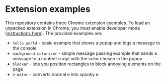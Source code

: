 # Extension examples

This repository contains three Chrome extension examples. To load an unpacked
extension in Chrome, you must enable developer mode
([instructions here](https://developer.chrome.com/docs/extensions/mv3/getstarted/development-basics/)).
The provided examples are:

- `hello_world` - basic example that shows a popup and logs a message to the
  console
- `background-colorizer` - simple message passing example that sends a message
  to a content script with the color chosen in the popup
- `blocker` - lets you position rectangles to block annoying elements on the
  page
- `e-nator` - converts normal e into spooky e

<!-- ## Useful Functions

### Adding an event listener

```js
function listen(eventType, selector, callback) {
  document.querySelector(selector).addEventListener(eventType, callback);
}
```

### Opening an options page

```js
function openOptionsPage(optionsHTML) {
  if (chrome.runtime.openOptionsPage) {
    chrome.runtime.openOptionsPage();
  } else {
    window.open(chrome.runtime.getURL(optionsHTML));
  }
}
```

The e-nator example passes `openOptionsPage` as a callback to the listen
function, which will open the options page when a button is clicked:

```js
listen("click", "#open-options", (e) =>
  openOptionsPage("../options/options.html")
);
```

The button that triggers the event:

```html
<button id="open-options">configuration</button>
```

### Sending a message to a content script

```js
async function sendMessage(message) {
  const [tab] = await chrome.tabs.query({
    active: true,
    lastFocusedWindow: true,
  });
  const response = await chrome.tabs.sendMessage(tab.id, message);
  // do something with response here, not outside the function
  console.log(response);
}
```

The e-nator example combines this with the `listen` function to listen for
changes to its popup checkbox, and send a message with its current value:

```js
listen("change", "#enable", (e) =>
  sendMessageToContentScript({ replace: e.target.checked })
);
``` -->

<!-- ### Listening for a message from a popup

```js
function listenForMessage(key, value, callback, responseMessage) {
  chrome.runtime.onMessage.addListener(function (
    request,
    sender,
    sendResponse
  ) {
    if (request[key] === value) {
      console.log(request);
      sendResponse(responseMessage);
      callback();
    }
  });
}
```

The e-nator example uses this function to run the `walkNodes` function when
`replace` is `true` or `false`:

```js
listenForMessage("replace", true, () => walkNodes(document.body, rep), {
  message: "received",
});

listenForMessage("replace", false, () => walkNodes(document.body, flip(rep)), {
  res: "received",
});
``` -->
